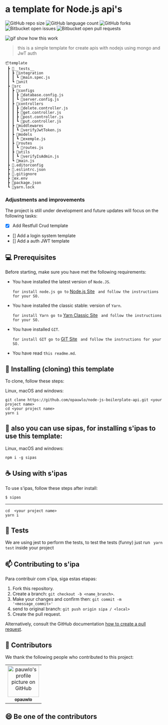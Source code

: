 # a template for Node.js api's

![GitHub repo size](https://img.shields.io/github/repo-size/opauwlo/node-js-boilerplate-api?style=for-the-badge)
![GitHub language count](https://img.shields.io/github/languages/count/opauwlo/node-js-boilerplate-api?style=for-the-badge)
![GitHub forks](https://img.shields.io/github/forks/opauwlo/node-js-boilerplate-api?style=for-the-badge)
![Bitbucket open issues](https://img.shields.io/bitbucket/issues/opauwlo/node-js-boilerplate-api?style=for-the-badge)
![Bitbucket open pull requests](https://img.shields.io/bitbucket/pr-raw/opauwlo/node-js-boilerplate-api?style=for-the-badge)


![gif show how this work](https://i.ibb.co/9YTQpVj/Peek-2021-09-22-18-03.gif)

> this is a simple template for create apis with nodejs using mongo and JwT auth

```
📦template
 ┣ 📂__tests__
 ┃ ┣ 📂integration
 ┃ ┃ ┗ 📜main.spec.js
 ┃ ┗ 📂unit
 ┣ 📂src
 ┃ ┣ 📂configs
 ┃ ┃ ┣ 📜database.config.js
 ┃ ┃ ┗ 📜server.config.js
 ┃ ┣ 📂controllers
 ┃ ┃ ┣ 📜delete.controller.js
 ┃ ┃ ┣ 📜get.controller.js
 ┃ ┃ ┣ 📜post.controller.js
 ┃ ┃ ┗ 📜put.controller.js
 ┃ ┣ 📂middlewares
 ┃ ┃ ┗ 📜verifyJwtToken.js
 ┃ ┣ 📂models
 ┃ ┃ ┗ 📜exemple.js
 ┃ ┣ 📂routes
 ┃ ┃ ┗ 📜routes.js
 ┃ ┣ 📂utils
 ┃ ┃ ┗ 📜verifyIsAdmin.js
 ┃ ┗ 📜main.js
 ┣ 📜.editorconfig
 ┣ 📜.eslintrc.json
 ┣ 📜.gitignore
 ┣ 📜ex.env
 ┣ 📜package.json
 ┗ 📜yarn.lock
```
### Adjustments and improvements

The project is still under development and future updates will focus on the following tasks:

- [x] Add Restfull Crud template
- [] Add a login system template
- [] Add a auth JWT template


## 💻 Prerequisites

Before starting, make sure you have met the following requirements:

* You have installed the latest version of `Node.JS`.

  ``` for install node.js go to ``` [Node.js Site](https://nodejs.org/en/) ``` and follow the instructions for your SO.```
  
* You have installed the classic stable: version of `Yarn`.

  ``` for install Yarn go to ``` [Yarn Classic Site](https://classic.yarnpkg.com/lang/en/) ``` and follow the instructions for your SO.```
  
* You have installed `GIT`.

  ``` for install GIT go to ``` [GIT Site](https://git-scm.com/) ``` and follow the instructions for your SO.```
  
 * You have read `this readme.md`.

## 🚀 Installing (cloning) this template

To clone, follow these steps:

Linux, macOS and windows:
```
git clone https://github.com/opauwlo/node-js-boilerplate-api.git <your project name>
cd <your project name>
yarn i
```

## 🚀 also you can use sipas, for installing s'ipas to use this template:

Linux, macOS and windows:
```
npm i -g sipas
```

## ☕ Using with s'ipas

To use s'ipas, follow these steps after install:

```
$ sipas
```
---
```
cd  <your project name>
yarn i
```
## 🧪 Tests
We are using jest to perform the tests, to test the tests (funny) just run ``` yarn test``` inside your project

## 📫 Contributing to s'ipa

Para contribuir com s'ipa, siga estas etapas:

1. Fork this repository.
2. Create a branch: `git checkout -b <name_branch>`.
3. Make your changes and confirm then: `git commit -m '<message_commit>'`
4. send to original branch: `git push origin sipa / <local>`
5. Create the pull request.

Alternatively, consult the GitHub documentation [how to create a pull request](https://help.github.com/en/github/collaborating-with-issues-and-pull-requests/creating-a-pull-request).

## 🤝 Contributors

We thank the following people who contributed to this project:

<table>
  <tr>
    <td align="center">
      <a href="#">
        <img src="https://avatars.githubusercontent.com/u/79854555?v=4" width="100px;" alt="pauwlo's profile picture on GitHub"/><br>
        <sub>
          <b>opauwlo</b>
        </sub>
      </a>
    </td>
  </tr>
</table>


## 😄 Be one of the contributors <br>
